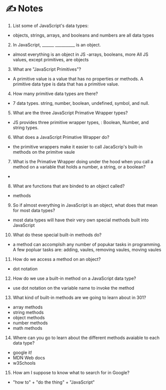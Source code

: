 # ✍️ Notes
1. List some of JavaScript's data types:
- objects, strings, arrays, and booleans and numbers are all data types

2. In JavaScript, ______ __________ is an object.
- almost everything is an object in JS -arrays, booleans, more All JS values, except primitives, are objects

3. What are "JavaScript Primitives"?
- A primitive value is a value that has no properties or methods. A primitive data type is data that has a primitive value.


4. How many primitive data types are there?
-  7 data types. string, number, boolean, undefined, symbol, and null.

5. What are the three JavaScript Primative Wrapper types?
- JS provides three primitive wrapper types, : Boolean, Number, and string types.

6. What does a JavaScript Primative Wrapper do?
- the primitive wrappers make it easier to call JacaScrip's built-in methods on the primitve vaule 

7. What is the Primative Wrapper doing under the hood when you call a method on a variable that holds a number, a string, or a boolean?
- 

8. What are functions that are binded to an object called?
- methods 

9. So if almost everything in JavaScript is an object, what does that mean for most data types?
- most data types will have their very own special methods built into JavaScript 

10. What do these special built-in methods do?
- a method can accomplsih any number of popukar tasks in programming. A few popluar tasks are: adding, vaules, removing vaules, moving vaules

11. How do we access a method on an object?
- dot notation 

12. How do we use a built-in method on a JavaScript data type?
- use dot notation on the variable name to invoke the method 

13. What kind of built-in methods are we going to learn about in 301?
- array methods
- string methods
- object methods 
- number methods
- math methods

14. Where can you go to learn about the different methods avaiable to each data type?
- google it!
- MDN Web docs
- w3Schools

15. How am I suppose to know what to search for in Google?
- "how to" + "do the thing" + "JavaScript"
